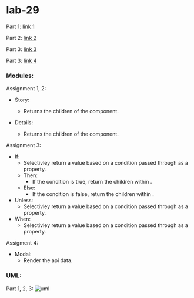 # lab-29

Part 1:
[link 1](https://codesandbox.io/s/m56zrj7z8p)

Part 2:
[link 2](https://codesandbox.io/s/k5o99y0023)

Part 3:
[link 3](https://codesandbox.io/s/lpz81l3l4z)

Part 3:
[link 4](https://codesandbox.io/s/yj5n9j51jj)

### Modules:

Assignment 1, 2:
* Story:
  * Returns the children of the component.

* Details:
  * Returns the children of the component.

Assignment 3:
* If:
  * Selectivley return a value based on a condition passed through as a property.
  * Then:
    * If the condition is true, return the children within <Then>.
  * Else:
    * If the condition is false, return the children within <Else>.
* Unless:
  * Selectivley return a value based on a condition passed through as a property.
* When:
  * Selectivley return a value based on a condition passed through as a property.

Assigment 4:
* Modal: 
  * Render the api data.
  
### UML:
Part 1, 2, 3: ![uml](https://i.imgur.com/WZIABct.jpg)
